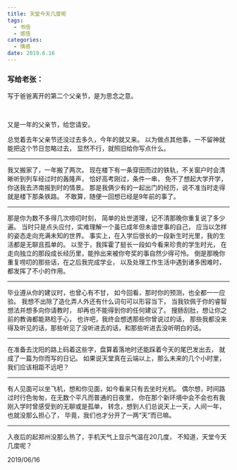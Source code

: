 ```yaml
---
title: 天堂今天几度呢
tags:
  - 书信
  - 感悟
categories:
  - 情感
date: 2019.6.16
---
```


### 写给老张：

写于爸爸离开的第二个父亲节，是为思念之意。

<!--more-->  



又是一年的父亲节，给您请安。

总觉着去年父亲节还没过去多久，今年的就又来。
以为做点其他事，一不留神就能把这个节日忽略过去，
显然不行，就照旧给你写点什么。

---- 

我又搬家了，一年搬了两次。
现在楼下有一条穿田而过的铁轨，不关窗户时会清晰听到列车经过时的轰隆声，
恰好高考刚过，条件一串，
免不了想起大学开学，你送我去济南报到时的情景。
那是我俩少有的一起出门的经历，说不准当时走得就是楼下那条铁路。
不敢算，随便一回想已经是9年前的事了。

----

那是你为数不多得几次唠叨时刻，
简单的处世道理，记不清那晚你重复说了多少遍。
当时只是点头应付，实难理解一个虽已成年但未谙世事的自己，
应当以怎样的姿态走向充满未知的世界。
事实上，在入学后很长的一段新生时光里，我的生活都是无聊且孤单的。
以至于，我挥霍了挺长一段如今看来珍贵的学生时光，
在走向独立的那段成长经历里，能拎出来被你夸奖的事自然少得可怜。
倒是那晚你重复唠叨的那些话，在之后我完成学业，
以及处理工作生活中遇到诸多困难时，都发挥了不小的作用。

---- 

毕业遵从你的建议时，也曾心有不甘，
如今回看，那时你的预测，也全都一一应验。
我想不出除了造化弄人外还有什么词句可以形容当下，
当我钦佩于你的睿智想法并想多向你请教时，
却再也不能得到你的任何建议了。
搜肠刮肚，想让你之前的教诲都能熟稔于心，
也许吧，我终会想透那些你曾说过的话，
那些我都没来得及听见的话，那些听见了没听进去的话，和那些听进去没听明白的话。

---- 

在准备去沈阳的路上码着这些字，盘算着落地时还能踩着今天的尾巴发出去，
就成了一篇为你而写的日记。
如果说天堂真在云端以上，那么未来的几个小时里，我们应该相距不远吧？

---- 

有人见面可以坐飞机，想和你见面，如今看来只有去坐时光机。
偶尔想，时间路过时行色匆匆，在无数个平凡而普通的日夜里，
你在那个新环境中会不会也有我刚入学时曾感受到的无聊或是孤单，
转念，想到人们总说天上一天，人间一年，也就没那么担心了，
毕竟，我们也才分开了一两“天”而已嘛。

---- 

入夜后的起郑州没那么热了，手机天气上显示气温在20几度，
不知道，天堂今天几度呢？

2019/06/16



